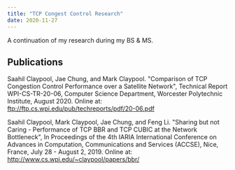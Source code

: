 ```yaml
---
title: "TCP Congest Control Research"
date: 2020-11-27
---
```


A continuation of my research during my BS & MS.

## Publications

Saahil Claypool, Jae Chung, and Mark Claypool. "Comparison of TCP Congestion Control Performance over a Satellite Network", Technical Report WPI-CS-TR-20-06, Computer Science Department, Worcester Polytechnic Institute, August 2020. Online at: ftp://ftp.cs.wpi.edu/pub/techreports/pdf/20-06.pdf

Saahil Claypool, Mark Claypool, Jae Chung, and Feng Li. "Sharing but not Caring - Performance of TCP BBR and TCP CUBIC at the Network Bottleneck", In Proceedings of the 4th IARIA International Conference on Advances in Computation, Communications and Services (ACCSE), Nice, France, July 28 - August 2, 2019. Online at: http://www.cs.wpi.edu/~claypool/papers/bbr/


